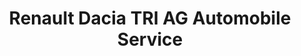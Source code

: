 ---
title: "Renault Dacia TRI AG Automobile Service"
url: /baden-baden/renault-dacia-tri-ag-automobile-service/
shop: Autowerkstatt
---
